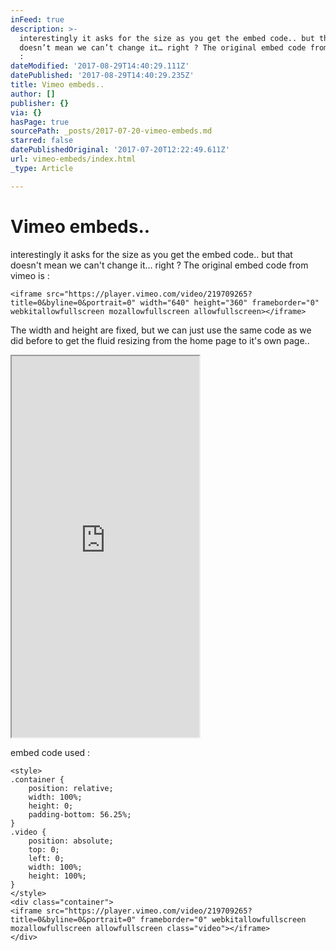 ```yaml
---
inFeed: true
description: >-
  interestingly it asks for the size as you get the embed code.. but that
  doesn’t mean we can’t change it… right ? The original embed code from vimeo is
  :
dateModified: '2017-08-29T14:40:29.111Z'
datePublished: '2017-08-29T14:40:29.235Z'
title: Vimeo embeds..
author: []
publisher: {}
via: {}
hasPage: true
sourcePath: _posts/2017-07-20-vimeo-embeds.md
starred: false
datePublishedOriginal: '2017-07-20T12:22:49.611Z'
url: vimeo-embeds/index.html
_type: Article

---
```

# Vimeo embeds..

interestingly it asks for the size as you get the embed code.. but that doesn't mean we can't change it... right ? The original embed code from vimeo is :

    <iframe src="https://player.vimeo.com/video/219709265?title=0&byline=0&portrait=0" width="640" height="360" frameborder="0" webkitallowfullscreen mozallowfullscreen allowfullscreen></iframe>

The width and height are fixed, but we can just use the same code as we did before to get the fluid resizing from the home page to it's own page..

<iframe src="https://the-grid.github.io/ed-userhtml/?g=eJx1kMFugzAQRO_-CstSe2tMkEgVAvRbDF7CqoZF9gZEq_x7LUCplKp78oystzNbBF4cVOLQ0MAGB_DyW8g4IwVkpCGXHpxhnOCy-jNa7nJ5TJKXzegArx3nMtnkaKzF4fpWEzP1ucxOhzSLX-_iMKEF-oM3dSB34x3PND5QDtpf7r97N-cuCr1XKSxOsnEmhFI9WqnoY-tNDzL4plQd8xhyrUdnFvAxWg8Ub9DrNaROj-f35Jyesg9GdlAmr_XiIic-RvLsDXKZKLkCa_IWfKminqH-RDbO0dzenAuNBxhkT1_P1rPe467LVVXoLWrMrGOZSogfJE6Gag" height="610" style=""></iframe>

embed code used :

    <style>
    .container {
        position: relative;
        width: 100%;
        height: 0;
        padding-bottom: 56.25%;
    }
    .video {
        position: absolute;
        top: 0;
        left: 0;
        width: 100%;
        height: 100%;
    }
    </style>
    <div class="container">
    <iframe src="https://player.vimeo.com/video/219709265?title=0&byline=0&portrait=0" frameborder="0" webkitallowfullscreen mozallowfullscreen allowfullscreen class="video"></iframe>
    </div>